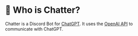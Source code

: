 # 🎢 Who is Chatter?

Chatter is a Discord Bot for [ChatGPT](https://chat.openai.com/). It uses the [OpenAI API](https://openai.com/api/) to communicate with ChatGPT.
